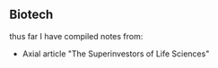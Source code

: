## Biotech

thus far I have compiled notes from:
* Axial article "The Superinvestors of Life Sciences"
